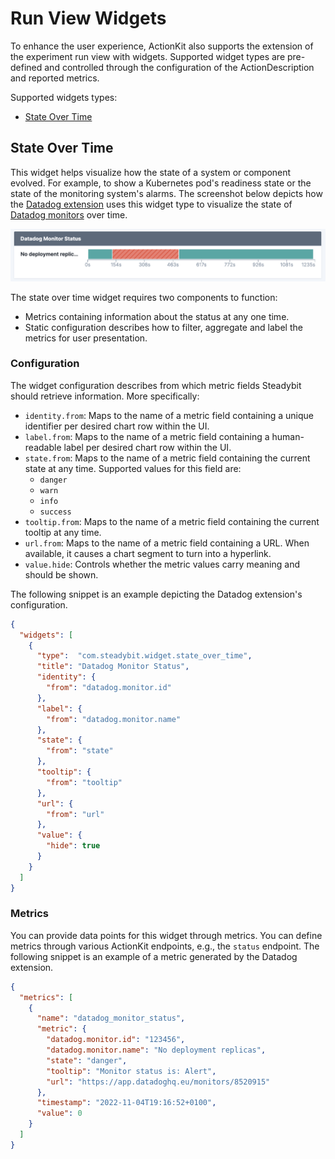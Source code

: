# Run View Widgets

To enhance the user experience, ActionKit also supports the extension of the experiment run view with widgets. Supported widget types are pre-defined and controlled through the configuration of the ActionDescription and reported metrics.

Supported widgets types:

* [State Over Time](#state-over-time)

## State Over Time

This widget helps visualize how the state of a system or component evolved. For example, to show a Kubernetes pod's readiness state or the state of the monitoring system's alarms. The screenshot below depicts how the [Datadog extension](https://github.com/steadybit/extension-datadog) uses this widget type to visualize the state of [Datadog monitors](https://docs.datadoghq.com/monitors/) over time.

![An run view widget visualizing the status of a Datadog monitor over time](./img/widgets/state-over-time.png)

The state over time widget requires two components to function:

- Metrics containing information about the status at any one time.
- Static configuration describes how to filter, aggregate and label the metrics for user presentation.

### Configuration

The widget configuration describes from which metric fields Steadybit should retrieve information. More specifically:

- `identity.from`: Maps to the name of a metric field containing a unique identifier per desired chart row within the UI.
- `label.from`: Maps to the name of a metric field containing a human-readable label per desired chart row within the UI.
- `state.from`: Maps to the name of a metric field containing the current state at any time. Supported values for this field are:
  - `danger`
  - `warn`
  - `info`
  - `success`
- `tooltip.from`: Maps to the name of a metric field containing the current tooltip at any time.
- `url.from`: Maps to the name of a metric field containing a URL. When available, it causes a chart segment to turn into a hyperlink.
- `value.hide`: Controls whether the metric values carry meaning and should be shown.

The following snippet is an example depicting the Datadog extension's configuration.

```json
{
  "widgets": [
    {
      "type":  "com.steadybit.widget.state_over_time",
      "title": "Datadog Monitor Status",
      "identity": {
        "from": "datadog.monitor.id"
      },
      "label": {
        "from": "datadog.monitor.name"
      },
      "state": {
        "from": "state"
      },
      "tooltip": {
        "from": "tooltip"
      },
      "url": {
        "from": "url"
      },
      "value": {
        "hide": true
      }
    }
  ]
}
```

### Metrics

You can provide data points for this widget through metrics. You can define metrics through various ActionKit endpoints, e.g., the `status` endpoint. The following snippet is an example of a metric generated by the Datadog extension.

```json
{
  "metrics": [
    {
      "name": "datadog_monitor_status",
      "metric": {
        "datadog.monitor.id": "123456",
        "datadog.monitor.name": "No deployment replicas",
        "state": "danger",
        "tooltip": "Monitor status is: Alert",
        "url": "https://app.datadoghq.eu/monitors/8520915"
      },
      "timestamp": "2022-11-04T19:16:52+0100",
      "value": 0
    }
  ]
}
```

